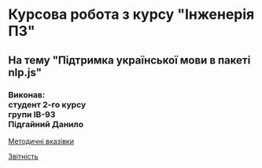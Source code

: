 # Курсова робота з курсу "Інженерія ПЗ"

<h2>На тему "Підтримка української мови в пакеті nlp.js"</h2>

<h3> 
    Виконав:<br>
    студент 2-го курсу<br>
    групи ІВ-93<br>
    Підгайний Данило
</h3>


[Методичні вказівки](https://jace-dev.herokuapp.com/design/js-talks#/)

[Звітність](https://drive.google.com/file/d/1A5Pxqb0Esy78t9xhMlkWzzx4chdkXAl2/view?usp=sharing)
